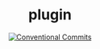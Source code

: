 <h1 align="center">plugin</h1>
<p align="center">
  <a href="https://conventionalcommits.org/" target="_blank">
    <img alt="Conventional Commits" src="https://img.shields.io/badge/Conventional%20Commits-1.0.0-yellow.svg">
  </a>
</p>
